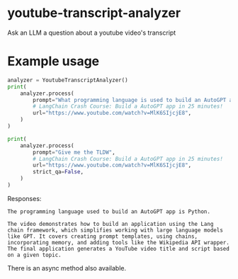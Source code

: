 # youtube-transcript-analyzer
Ask an LLM a question about a youtube video's transcript

# Example usage

```python
analyzer = YoutubeTranscriptAnalyzer()
print(
    analyzer.process(
        prompt="What programming language is used to build an AutoGPT app?",
        # LangChain Crash Course: Build a AutoGPT app in 25 minutes!
        url="https://www.youtube.com/watch?v=MlK6SIjcjE8",
    )
)

print(
    analyzer.process(
        prompt="Give me the TLDW",
        # LangChain Crash Course: Build a AutoGPT app in 25 minutes!
        url="https://www.youtube.com/watch?v=MlK6SIjcjE8",
        strict_qa=False,
    )
)
```

Responses:
```text
The programming language used to build an AutoGPT app is Python.
```

```text
The video demonstrates how to build an application using the Lang chain framework, which simplifies working with large language models like GPT. It covers creating prompt templates, using chains, incorporating memory, and adding tools like the Wikipedia API wrapper. The final application generates a YouTube video title and script based on a given topic.
```

There is an async method also available. 
